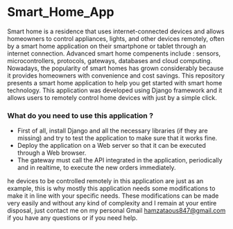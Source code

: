 # Smart_Home_App
Smart home is a residence that uses internet-connected devices and allows homeowners to control appliances, lights, and other devices remotely, often by a smart home application on their smartphone or tablet through an internet connection. Advanced smart home compenents include : sensors, microcontrollers, protocols, gateways, databases and cloud computing. Nowadays, the popularity of smart homes has grown considerably because it provides homeowners with convenience and cost savings. This repository presents a smart home application to help you get started with smart home technology. This application was developed using Django framework and it allows users to remotely control home devices with just by a simple click. 
### What do you need to use this application ?
- First of all, install Django and all the necessary libraries (if they are missing) and try to test the application to make sure that it works fine.
- Deploy the application on a Web server so that it can be executed through a Web browser.
- The gateway must call the API integrated in the application, periodically and in realtime, to execute the new orders immediately.    

he devices to be controlled remotely in this application are just as an example, this is why mostly this application needs some modifications to make it in line with your specific needs. These modifications can be made very easily and without any kind of complexity and I remain at your entire disposal, just contact me on my personal Gmail hamzataous847@gmail.com if you have any questions or if you need help. 
